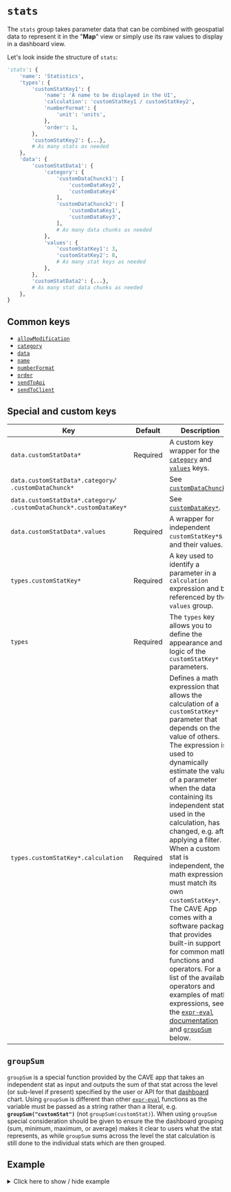 # `stats`
The `stats` group takes parameter data that can be combined with geospatial data to represent it in the "**Map**" view or simply use its raw values to display in a dashboard view.

Let's look inside the structure of `stats`:
```py
'stats': {
    'name': 'Statistics',
    'types': {
        'customStatKey1': {
            'name': 'A name to be displayed in the UI',
            'calculation': 'customStatKey1 / customStatKey2',
            'numberFormat': {
                'unit': 'units',
            },
            'order': 1,
        },
        'customStatKey2': {...},
        # As many stats as needed
    },
    'data': {
        'customStatData1': {
            'category': {
                'customDataChunck1': [
                    'customDataKey2',
                    'customDataKey4'
                ],
                'customDataChunck2': [
                    'customDataKey1',
                    'customDataKey3',
                ],
                # As many data chunks as needed
            },
            'values': {
                'customStatKey1': 3,
                'customStatKey2': 8,
                # As many stat keys as needed
            },
        },
        'customStatData2': {...},
        # As many stat data chunks as needed
    },
}
```

## Common keys
- [`allowModification`](../common_keys/common_keys.md#allowModification)
- [`category`](../common_keys/common_keys.md#category)
- [`data`](../common_keys/common_keys.md#data)
- [`name`](../common_keys/common_keys.md#name)
- [`numberFormat`](../common_keys/common_keys.md#number-format)
- [`order`](../common_keys/common_keys.md#order)
- [`sendToApi`](../common_keys/common_keys.md#sendToApi)
- [`sendToClient`](../common_keys/common_keys.md#sendToClient)

## Special and custom keys
Key | Default | Description
--- | ------- | -----------
`data.customStatData*` | Required | A custom key wrapper for the [`category`](../common_keys/common_keys.md#category) and [`values`](#values) keys.
`data.customStatData*.category`&swarhk;<br>`.customDataChunck*` | | See [`customDataChunck*`](categories.md#customDataChunck).
`data.customStatData*.category`&swarhk;<br>`.customDataChunck*.customDataKey*` | | See [`customDataKey*`](categories.md#customDataKey).
<a name="values">`data.customStatData*.values`</a> | Required | A wrapper for independent `customStatKey*`s and their values.
<a name="customStatKey">`types.customStatKey*`</a> | Required | A key used to identify a parameter in a `calculation` expression and be referenced by the `values` group.
`types` | Required | The `types` key allows you to define the appearance and logic of the `customStatKey*` parameters.
`types.customStatKey*.calculation` | Required | Defines a math expression that allows the calculation of a `customStatKey*` parameter that depends on the value of others. The expression is used to dynamically estimate the value of a parameter when the data containing its independent stats used in the calculation, has changed, e.g. after applying a filter. When a custom stat is independent, the math expression must match its own `customStatKey*`. The CAVE App comes with a software package that provides built-in support for common math functions and operators. For a list of the available operators and examples of math expressions, see the [`expr-eval` documentation](https://github.com/silentmatt/expr-eval#documentation) and [`groupSum`](#groupsum) below.

## `groupSum`
`groupSum` is a special function provided by the CAVE app that takes an independent stat as input and outputs the sum of that stat across the level (or sub-level if present) specified by the user or API for that [dashboard](#dashboards) chart. Using `groupSum` is different than other [`expr-eval`](https://github.com/silentmatt/expr-eval) functions as the variable must be passed as a string rather than a literal, e.g. **`groupSum("customStat")`** (not `groupSum(customStat)`). When using `groupSum` special consideration should be given to ensure the the dashboard grouping (sum, minimum, maximum, or average) makes it clear to users what the stat represents, as while `groupSum` sums across the level the stat calculation is still done to the individual stats which are then grouped.

## Example

<details>
  <summary>Click here to show / hide example</summary>

```py
"stats": {
    "types": {
        "numericStatExampleA": {
            "name": "Stat Example A",
            "calculation": "numericStatExampleA",
            "numberFormat": {
                "unit": "units",
            },
            "order": 1,
        },
        "numericStatExampleB": {
            "name": "Stat Example B",
            "calculation": "numericStatExampleB",
            "numberFormat": {
                "unit": "units",
            },
            "order": 2,
        },
        "numericExampleCalculationStat": {
            "name": "Stat A as a percentage of Stat B",
            "calculation": 'numericStatExampleA / groupSum("numericStatExampleB")',
            "numberFormat": {
                "precision": 2,
                "trailingZeros": True,
                "unitSpace": False,
                "unit": "%",
            },
            "order": 3,
        },
    },
    "data": {
        "d1": {
            "category": {
                "location": ["locCaOn"],
                "sku": ["SKU1"],
            },
            "values": {"numericStatExampleA": 5, "numericStatExampleB": 10},
        },
        "d2": {
            "category": {
                "location": ["locCaOn"],
                "sku": ["SKU2"],
            },
            "values": {"numericStatExampleA": 4, "numericStatExampleB": 5},
        },
        "d3": {
            "category": {
                "location": ["locUsMi"],
                "sku": ["SKU1"],
            },
            "values": {"numericStatExampleA": 6, "numericStatExampleB": 7},
        },
        "d4": {
            "category": {
                "location": ["locUsMi"],
                "sku": ["SKU2"],
            },
            "values": {"numericStatExampleA": 3, "numericStatExampleB": 5},
        },
    },
}
```
</details>